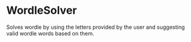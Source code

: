 # WordleSolver
Solves wordle by using the letters provided by the user and suggesting valid wordle words based on them.
